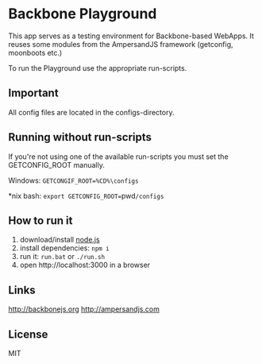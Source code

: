 # Backbone Playground

This app serves as a testing environment for Backbone-based WebApps.
It reuses some modules from the AmpersandJS framework (getconfig, moonboots etc.)

To run the Playground use the appropriate run-scripts.

## Important
All config files are located in the configs-directory.

## Running without run-scripts
If you're not using one of the available run-scripts you must set the GETCONFIG_ROOT manually.

Windows: 
`GETCONGIF_ROOT=%CD%\configs`

*nix bash:
`export GETCONFIG_ROOT=`pwd`/configs`

## How to run it

1. download/install [node.js](http://nodejs.org/)
1. install dependencies: `npm i`
1. run it: `run.bat` or `./run.sh`
1. open http://localhost:3000 in a browser

## Links

http://backbonejs.org
http://ampersandjs.com

## License

MIT

